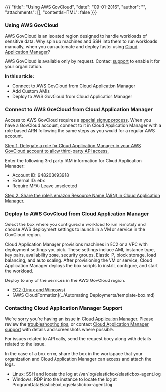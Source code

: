 {{{
"title": "Using AWS GovCloud",
"date": "09-01-2016",
"author": "",
"attachments": [],
"contentIsHTML": false
}}}

### Using AWS GovCloud

AWS GovCloud is an isolated region designed to handle workloads of sensitive data. Why spin up machines and SSH into them to run workloads manually, when you can automate and deploy faster using [Cloud Application Manager](//www.ctl.io/guides/#cloud-application-manager)?

AWS GovCloud is available only by request. Contact [support](mailto:incident@CenturyLink.com) to enable it for your organization.

**In this article:**
* Connect to AWS GovCloud from Cloud Application Manager
* Add Custom AMIs
* Deploy to AWS GovCloud from Cloud Application Manager

### Connect to AWS GovCloud from Cloud Application Manager

Access to AWS GovCloud requires a [special signup process](http://docs.aws.amazon.com/govcloud-us/latest/UserGuide/getting-set-up.html). When you have a GovCloud account, connect to it in Cloud Application Manager with a role based ARN following the same steps as you would for a regular AWS account.

[Step 1. Delegate a role for Cloud Application Manager in your AWS GovCloud account to allow third-party API access.](./using-your-aws-account.md)

Enter the following 3rd party IAM information for Cloud Application Manager:
* Account ID: 948203093918
* External ID: ebx
* Require MFA: Leave unselected

[Step 2. Share the role’s Amazon Resource Name (ARN) in Cloud Application Manager.](./using-your-aws-account.md)

### Deploy to AWS GovCloud from Cloud Application Manager

Select the box where you configured a workload to run remotely and choose AWS deployment settings to launch in a VM or service in the GovCloud region.

Cloud Application Manager provisions machines in EC2 or a VPC with deployment settings you pick. These settings include AMI, instance type, key pairs, availability zone, security groups, Elastic IP, block storage, load balancing, and auto scaling. After provisioning the VM or service, Cloud Application Manager deploys the box scripts to install, configure, and start the workload.

Deploy to any of the services in the AWS GovCloud region.

* [EC2 (Linux and Windows)](./using-your-aws-account.md)
* [AWS CloudFormation](../Automating Deployments/template-box.md)

### Contacting Cloud Application Manager Support

We’re sorry you’re having an issue in [Cloud Application Manager](https://www.ctl.io/cloud-application-manager/). Please review the [troubleshooting tips](../Troubleshooting/troubleshooting-tips.md), or contact [Cloud Application Manager support](mailto:incident@CenturyLink.com) with details and screenshots where possible.

For issues related to API calls, send the request body along with details related to the issue.

In the case of a box error, share the box in the workspace that your organization and Cloud Application Manager can access and attach the logs.
* Linux: SSH and locate the log at /var/log/elasticbox/elasticbox-agent.log
* Windows: RDP into the instance to locate the log at ProgramDataElasticBoxLogselasticbox-agent.log
